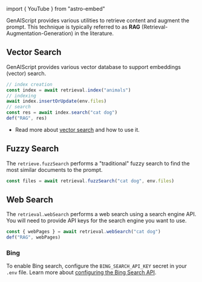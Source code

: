 import { YouTube } from "astro-embed"

GenAIScript provides various utilities to retrieve content and augment the prompt.
This technique is typically referred to as **RAG** (Retrieval-Augmentation-Generation) in the literature.

## Vector Search

GenAIScript provides various vector database to support embeddings (vector) search.

```js
// index creation
const index = await retrieval.index("animals")
// indexing
await index.insertOrUpdate(env.files)
// search
const res = await index.search("cat dog")
def("RAG", res)
```

- Read more about [vector search](/genaiscript/reference/scripts/vector-search) and how to use it.

## Fuzzy Search

The `retrieve.fuzzSearch` performs a "traditional" fuzzy search to find the most similar documents to the prompt.

```js
const files = await retrieval.fuzzSearch("cat dog", env.files)
```

## Web Search

The `retrieval.webSearch` performs a web search using a search engine API. You will need to provide API keys for the search engine you want to use.

```js
const { webPages } = await retrieval.webSearch("cat dog")
def("RAG", webPages)
```

### Bing

To enable Bing search, configure the `BING_SEARCH_API_KEY` secret in your `.env` file. Learn more about [configuring the Bing Search API](https://www.microsoft.com/en-us/bing/apis/bing-web-search-api).